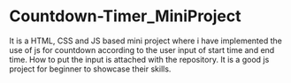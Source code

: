 # Countdown-Timer_MiniProject
It is a HTML, CSS and JS based mini project where i have implemented the use of js for countdown according to the user input of start time and end time. How to put the input is attached with the repository. It is a good js project for beginner to showcase their skills.
